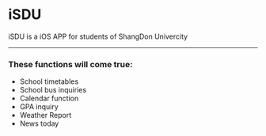 # iSDU

iSDU is a iOS APP for students of ShangDon Univercity 
***

### These functions will come true:

- School timetables 
- School bus inquiries
- Calendar function
- GPA inquiry
- Weather Report
- News today
